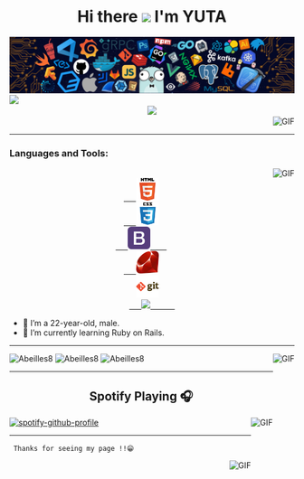<h1 align="center">Hi there <img src="https://raw.githubusercontent.com/verma-anushka/verma-anushka/master/gifs/wave.gif" height="40px"> I'm YUTA</h1>

<div align="center"><img src="https://github.com/Abeilles8/Abeilles8/blob/main/custom/icon/header_.png"></div>
<img src="https://komarev.com/ghpvc/?username=Abeilles8&color=blueviolet">

<!--metrics_gitprofile-->
<div align="center">
 <img src="https://metrics.lecoq.io/abeilles8?template=classic&isocalendar=1&stars=1&achievements=1&isocalendar.duration=full-year&stars.limit=4&achievements.threshold=C&achievements.secrets=true&achievements.display=detailed&achievements.limit=0&config.timezone=Asia%2FTokyo" width="600px">
</div>
<div align="right">
 <img align="" alt="GIF" height="270px" src="https://media.giphy.com/media/h1QmJxwoCr19BtTkGt/giphy.gif?cid=ecf05e47sbd3jhqn0nbjusu7e4hq72hf66gbrzhquczr5ehm&rid=giphy.gif&ct=s">
</div>


---

<!--Languasge-->
<h3 align="left">Languages and Tools:</h3>

<img align="right" alt="GIF" height="210px" src="https://media.giphy.com/media/juua9i2c2fA0AIp2iq/giphy.gif?cid=ecf05e47a59e86exqbdh64m0lxjfxk11pvao0bi5y46fkdkn&rid=giphy.gif&ct=s">

<!--languge_icon-->
<div align="center">
  <code><a href="https://www.w3.org/html/">
   <img src="https://raw.githubusercontent.com/github/explore/80688e429a7d4ef2fca1e82350fe8e3517d3494d/topics/html/html.png" alt="html" height="40"></a></code>
  <code><a href="https://www.w3schools.com/css/">
   <img src="https://raw.githubusercontent.com/github/explore/80688e429a7d4ef2fca1e82350fe8e3517d3494d/topics/css/css.png" alt="css" height="40"></a></code>
  <code><a href="https://getbootstrap.jp">
   <img src="https://raw.githubusercontent.com/github/explore/80688e429a7d4ef2fca1e82350fe8e3517d3494d/topics/bootstrap/bootstrap.png" alt="bootstrap" height="40">    </a></code>
  <code><a href="https://rubyonrails.org">
   <img src="https://raw.githubusercontent.com/github/explore/80688e429a7d4ef2fca1e82350fe8e3517d3494d/topics/ruby/ruby.png" alt="ruby" height="40"></a></code>
  <code>
   <img src="https://raw.githubusercontent.com/github/explore/80688e429a7d4ef2fca1e82350fe8e3517d3494d/topics/git/git.png" alt="git" height="40"></code>
  <code><a href="https://code.visualstudio.com/">
   <img src="https://upload.wikimedia.org/wikipedia/commons/thumb/9/9a/Visual_Studio_Code_1.35_icon.svg/1200px-Visual_Studio_Code_1.35_icon.svg.png" height="40">      </a></code>
</div>
	   
				
- 👨 	I’m a 22-year-old, male.
- 🌱 	I’m currently learning Ruby on Rails.


---


<div align="left">
 <img height="170px" src="https://github-readme-stats.vercel.app/api/top-langs/?username=Abeilles8&layout=compact&theme=outrun" alt="Abeilles8" />
 <img height="170px" src="https://github-readme-stats.vercel.app/api?username=Abeilles8&show_icons=true&theme=outrun" alt="Abeilles8" />
 <img height="170px" src="https://github-profile-summary-cards.vercel.app/api/cards/profile-details?username=Abeilles8&show_icons=true&theme=dracula" alt="Abeilles8" />
 <img align="right" alt="GIF" height="200px" src="https://media.giphy.com/media/Rpi9Hq3ujb73ory0Uc/giphy.gif?cid=790b7611d24fc3b5f4e9dcc6e469b4192b57d6b6d1fd59d9&rid=giphy.gif&ct=s">
</div>

---

<!--Spotify-->
<h2 align="center">Spotify Playing 🎧</h2>

<img align="right" alt="GIF" height="150px" src="https://media.giphy.com/media/QU3gxEKzO9bExK4rEp/giphy.gif?cid=ecf05e47sodn84a6qn7xj0yqpb24vtcvaee2lyc9kznwrjyj&rid=giphy.gif&ct=s" />

[![spotify-github-profile](https://spotify-github-profile.vercel.app/api/view?uid=bob.877&cover_image=true&theme=novatorem)](https://spotify-github-profile.vercel.app/api/view?uid=bob.877&redirect=true)



---



	 Thanks for seeing my page !!😁 
		
		
<img align="right" alt="GIF" height="140px" src="https://media.giphy.com/media/b88QlTSTsj3bEHQyZf/giphy.gif?cid=790b76113d554215d2791d208d87299dd876f707af046308&rid=giphy.gif&ct=s">
